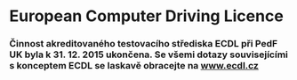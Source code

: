 # European Computer Driving Licence

### Činnost akreditovaného testovacího střediska ECDL při PedF UK byla k 31. 12. 2015 ukončena. Se všemi dotazy souvisejícími s konceptem ECDL se laskavě obracejte na www.ecdl.cz
